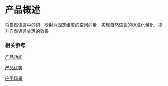 #  产品概述

将自然语言中的词，映射为固定维度的空间向量，实现自然语言的标准化量化，提升自然语言处理的效果

### 相关参考
[产品功能](Features.md)

[产品优势](Benefits.md)

[应用场景](Application-Scenarios.md)